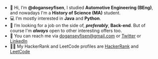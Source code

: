 - 👋 Hi, I’m **@doganseyfisen**, I studied **Automotive Engineering (BEng)**, and nowadays I'm a **History of Science (MA)** student.
- 💻 I’m mostly interested in **Java** and **Python**.
- 🔭 I’m looking for a job on the side of, ***preferably***, **Back-end**. But of course I'm ***always*** open to other interesting offers too.
- 📨 You can reach me via doganseyfisen@gmail.com or [Twitter](https://twitter.com/dogan_seyfi_sen) or [LinkedIn](https://www.linkedin.com/in/doganseyfisen)
- 👨‍💻 My HackerRank and LeetCode profiles are [HackerRank](https://www.hackerrank.com/doganseyfisen) and [LeetCode](https://leetcode.com/doganseyfisen/)
<!---
doganseyfisen/doganseyfisen is a ✨ special ✨ repository because its `README.md` (this file) appears on your GitHub profile.
You can click the Preview link to take a look at your changes.
--->
